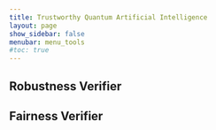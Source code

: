 ```yaml
---
title: Trustworthy Quantum Artificial Intelligence
layout: page
show_sidebar: false
menubar: menu_tools
#toc: true
---
```


## Robustness Verifier

## Fairness Verifier
